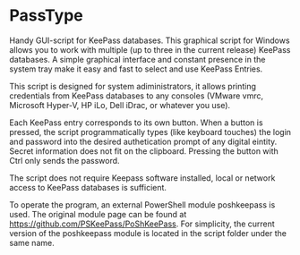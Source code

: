 # PassType
Handy GUI-script for KeePass databases.
This graphical script for Windows allows you to work with multiple (up to three in the current release) KeePass databases. A simple graphical interface and constant presence in the system tray make it easy and fast to select and use KeePass Entries.

This script is designed for system adiministrators, it allows printing credentials from KeePass databases to any consoles (VMware vmrc, Microsoft Hyper-V, HP iLo, Dell iDrac, or whatever you use).

Each KeePass entry corresponds to its own button. When a button is pressed, the script programmatically types (like keyboard touches) the login and password into the desired authetication prompt of any digital eintity. Secret information does not fit on the clipboard. Pressing the button with Ctrl only sends the password.

The script does not require Keepass software installed, local or network access to KeePass databases is sufficient.

To operate the program, an external PowerShell module poshkeepass is used. The original module page can be found at https://github.com/PSKeePass/PoShKeePass. For simplicity, the current version of the poshkeepass module is located in the script folder under the same name.
